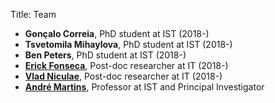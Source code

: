 Title: Team

- **Gonçalo Correia**, PhD student at IST (2018-)
- **Tsvetomila Mihaylova**, PhD student at IST (2018-)
- **Ben Peters**, PhD student at IST (2018-)
- **[Erick Fonseca](http://www.nilc.icmc.usp.br/nilc/pessoas/erickrf)**, Post-doc researcher at IT (2018-)
- **[Vlad Niculae](http://vene.ro)**, Post-doc researcher at IT (2018-)
- **[André Martins](http://andre-martins.github.io)**, Professor at IST and Principal Investigator
